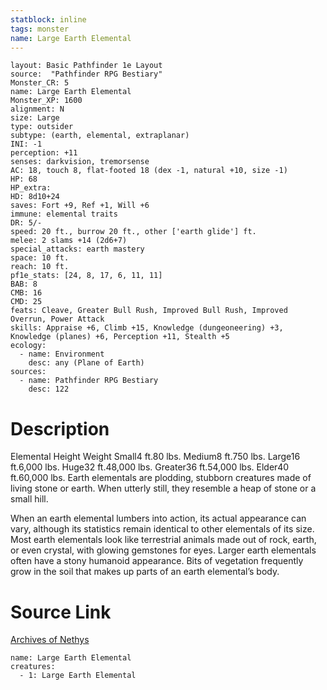 ```yaml
---
statblock: inline
tags: monster
name: Large Earth Elemental
---
```

```statblock
layout: Basic Pathfinder 1e Layout
source:  "Pathfinder RPG Bestiary"
Monster_CR: 5
name: Large Earth Elemental
Monster_XP: 1600
alignment: N
size: Large
type: outsider
subtype: (earth, elemental, extraplanar)
INI: -1
perception: +11
senses: darkvision, tremorsense
AC: 18, touch 8, flat-footed 18 (dex -1, natural +10, size -1)
HP: 68
HP_extra: 
HD: 8d10+24
saves: Fort +9, Ref +1, Will +6
immune: elemental traits
DR: 5/-
speed: 20 ft., burrow 20 ft., other ['earth glide'] ft.
melee: 2 slams +14 (2d6+7)
special_attacks: earth mastery
space: 10 ft.
reach: 10 ft.
pf1e_stats: [24, 8, 17, 6, 11, 11]
BAB: 8
CMB: 16
CMD: 25
feats: Cleave, Greater Bull Rush, Improved Bull Rush, Improved Overrun, Power Attack
skills: Appraise +6, Climb +15, Knowledge (dungeoneering) +3, Knowledge (planes) +6, Perception +11, Stealth +5
ecology:
  - name: Environment
    desc: any (Plane of Earth)
sources:
  - name: Pathfinder RPG Bestiary
    desc: 122
```
# Description
Elemental Height Weight Small4 ft.80 lbs. Medium8 ft.750 lbs. Large16 ft.6,000 lbs. Huge32 ft.48,000 lbs. Greater36 ft.54,000 lbs. Elder40 ft.60,000 lbs.
 Earth elementals are plodding, stubborn creatures made of living stone or earth. When utterly still, they resemble a heap of stone or a small hill.

When an earth elemental lumbers into action, its actual appearance can vary, although its statistics remain identical to other elementals of its size. Most earth elementals look like terrestrial animals made out of rock, earth, or even crystal, with glowing gemstones for eyes. Larger earth elementals often have a stony humanoid appearance. Bits of vegetation frequently grow in the soil that makes up parts of an earth elemental’s body.
# Source Link
[Archives of Nethys](https://aonprd.com/MonsterDisplay.aspx?ItemName=Large%20Earth%20Elemental)
```encounter-table
name: Large Earth Elemental
creatures:
  - 1: Large Earth Elemental
```
